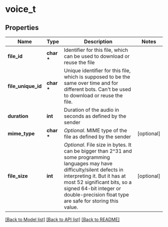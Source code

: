 # voice_t

## Properties
Name | Type | Description | Notes
------------ | ------------- | ------------- | -------------
**file_id** | **char \*** | Identifier for this file, which can be used to download or reuse the file | 
**file_unique_id** | **char \*** | Unique identifier for this file, which is supposed to be the same over time and for different bots. Can&#39;t be used to download or reuse the file. | 
**duration** | **int** | Duration of the audio in seconds as defined by the sender | 
**mime_type** | **char \*** | *Optional*. MIME type of the file as defined by the sender | [optional] 
**file_size** | **int** | *Optional*. File size in bytes. It can be bigger than 2^31 and some programming languages may have difficulty/silent defects in interpreting it. But it has at most 52 significant bits, so a signed 64-bit integer or double-precision float type are safe for storing this value. | [optional] 

[[Back to Model list]](../README.md#documentation-for-models) [[Back to API list]](../README.md#documentation-for-api-endpoints) [[Back to README]](../README.md)


